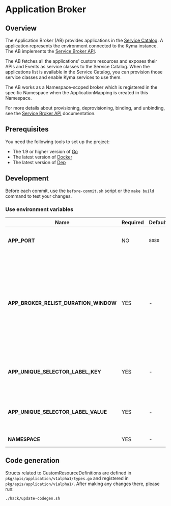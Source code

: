 # Application Broker

## Overview

The Application Broker (AB) provides applications in the [Service Catalog](../../docs/service-catalog/docs/001-overview-service-catalog.md).
A application represents the environment connected to the Kyma instance.
The AB implements the [Service Broker API](https://github.com/openservicebrokerapi/servicebroker/blob/master/spec.md).

The AB fetches all the applications' custom resources and exposes their APIs and Events as service classes to the Service Catalog.
When the applications list is available in the Service Catalog, you can provision those service classes and enable Kyma services to use them.

The AB works as a Namespace-scoped broker which is registered in the specific Namespace when the ApplicationMapping is created in this Namespace.

For more details about provisioning, deprovisioning, binding, and unbinding, see the [Service Broker API](https://github.com/openservicebrokerapi/servicebroker/blob/master/spec.md) documentation.

## Prerequisites

You need the following tools to set up the project:
* The 1.9 or higher version of [Go](https://golang.org/dl/)
* The latest version of [Docker](https://www.docker.com/)
* The latest version of [Dep](https://github.com/golang/dep)

## Development

Before each commit, use the `before-commit.sh` script or the `make build` command to test your changes.

### Use environment variables

| Name | Required | Default | Description |
|-----|---------|--------|------------|
|**APP_PORT** | NO | `8080` | The port on which the HTTP server listens |
|**APP_BROKER_RELIST_DURATION_WINDOW** | YES | - | Time period after which the AB synchronizes with the Service Catalog if a new Application is added. In case more than one Application is added, synchronization is performed only once. |
| **APP_UNIQUE_SELECTOR_LABEL_KEY** | YES | - | Defined label key selector which allows uniquely identify AB pod's |
| **APP_UNIQUE_SELECTOR_LABEL_VALUE** | YES | - | Defined label value selector which allows uniquely identify AB pod's |
| **NAMESPACE** | YES | - | AB working Namespace |


## Code generation

Structs related to CustomResourceDefinitions are defined in `pkg/apis/application/v1alpha1/types.go` and registered in `pkg/apis/application/v1alpha1/`. After making any changes there, please run:
```bash
./hack/update-codegen.sh
```
